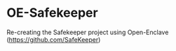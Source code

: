 # OE-Safekeeper
Re-creating the Safekeeper project using Open-Enclave (https://github.com/SafeKeeper)
